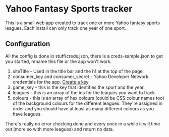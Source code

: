 # Yahoo Fantasy Sports tracker

This is a small web app created to track one or more Yahoo fantasy sports leagues. Each install can only track one year of one sport. 

## Configuration

All the config is done in stuff/creds.json, there is a creds-sample.json to get you started, rename this file or the app won't work.

1. siteTitle - Used in the title bar and the h1 at the top of the page.
2. consumer_key and consumer_secret - Yahoo Developer Network credentials for the app. [Create a key](https://developer.yahoo.com/apps/create/)
3. game_key - this is the key that identifies the sport and the year.
4. leagues - this is an array of the ids for the leagues you want to track.
5. colours - this is an array of hex colours (could be CSS colour names too) of the background colours for the different leagues. They're assigned in order and you should have at least as many different colours as you have leagues.

There's really no error checking done and every once in a while it will time out (more so with more leagues) and return no data.

